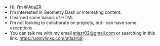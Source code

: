 - Hi, I’m @AtlaZR
- I’m interested in Geometry Dash or interesting content.
- I learned some basics of HTML
- I’m not looking to collaborate on projects, but i can have some exceptions.
- You can talk me with my email atlazr02@gmail.com or searching in this link: https://allmylinks.com/atlazr68

<!---
AtlaZR/AtlaZR is a ✨ special ✨ repository because its `README.md` (this file) appears on your GitHub profile.
You can click the Preview link to take a look at your changes.
--->
